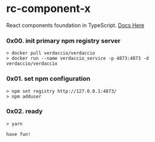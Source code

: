 # rc-component-x

React components foundation in TypeScript. [Docs Here](https://pwcong.github.io/rc-component-x/index.html)

### 0x00. init primary npm registry server

```shell
> docker pull verdaccio/verdaccio
> docker run --name verdaccio_service -p 4873:4873 -d verdaccio/verdaccio
```

### 0x01. set npm configuration

```shell
> npm set registry http://127.0.0.1:4873/
> npm adduser
```

### 0x02. ready

```
> yarn

have fun!

```
